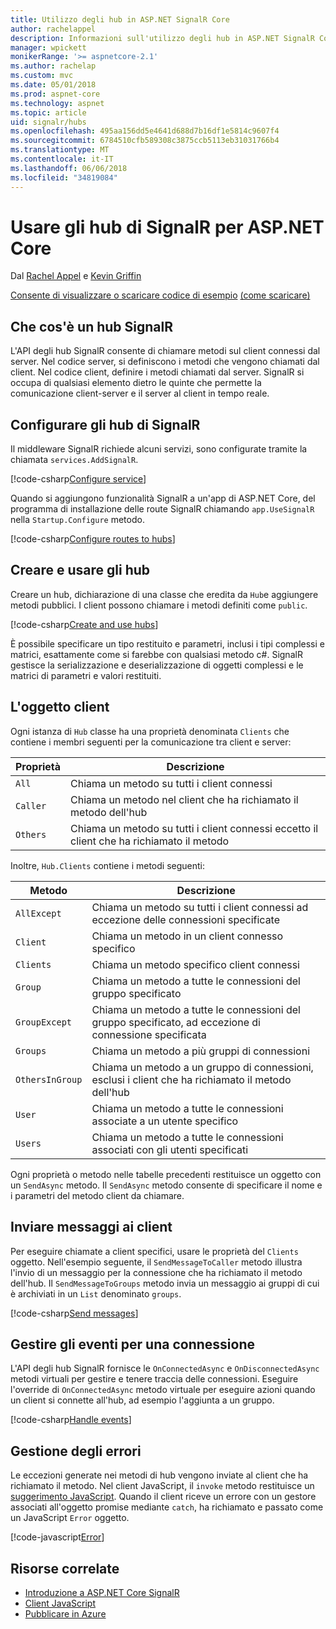 ```yaml
---
title: Utilizzo degli hub in ASP.NET SignalR Core
author: rachelappel
description: Informazioni sull'utilizzo degli hub in ASP.NET SignalR Core.
manager: wpickett
monikerRange: '>= aspnetcore-2.1'
ms.author: rachelap
ms.custom: mvc
ms.date: 05/01/2018
ms.prod: aspnet-core
ms.technology: aspnet
ms.topic: article
uid: signalr/hubs
ms.openlocfilehash: 495aa156dd5e4641d688d7b16df1e5814c9607f4
ms.sourcegitcommit: 6784510cfb589308c3875ccb5113eb31031766b4
ms.translationtype: MT
ms.contentlocale: it-IT
ms.lasthandoff: 06/06/2018
ms.locfileid: "34819084"
---
```

# <a name="use-hubs-in-signalr-for-aspnet-core"></a>Usare gli hub di SignalR per ASP.NET Core

Dal [Rachel Appel](https://twitter.com/rachelappel) e [Kevin Griffin](https://twitter.com/1kevgriff)

[Consente di visualizzare o scaricare codice di esempio](https://github.com/aspnet/Docs/tree/master/aspnetcore/signalr/hubs/sample/ ) [(come scaricare)](xref:tutorials/index#how-to-download-a-sample)

## <a name="what-is-a-signalr-hub"></a>Che cos'è un hub SignalR

L'API degli hub SignalR consente di chiamare metodi sul client connessi dal server. Nel codice server, si definiscono i metodi che vengono chiamati dal client. Nel codice client, definire i metodi chiamati dal server. SignalR si occupa di qualsiasi elemento dietro le quinte che permette la comunicazione client-server e il server al client in tempo reale.

## <a name="configure-signalr-hubs"></a>Configurare gli hub di SignalR

Il middleware SignalR richiede alcuni servizi, sono configurate tramite la chiamata `services.AddSignalR`.

[!code-csharp[Configure service](hubs/sample/startup.cs?range=38)]

Quando si aggiungono funzionalità SignalR a un'app di ASP.NET Core, del programma di installazione delle route SignalR chiamando `app.UseSignalR` nella `Startup.Configure` metodo.

[!code-csharp[Configure routes to hubs](hubs/sample/startup.cs?range=57-60)]

## <a name="create-and-use-hubs"></a>Creare e usare gli hub

Creare un hub, dichiarazione di una classe che eredita da `Hub`e aggiungere metodi pubblici. I client possono chiamare i metodi definiti come `public`.

[!code-csharp[Create and use hubs](hubs/sample/hubs/chathub.cs?range=8-37)]

È possibile specificare un tipo restituito e parametri, inclusi i tipi complessi e matrici, esattamente come si farebbe con qualsiasi metodo c#. SignalR gestisce la serializzazione e deserializzazione di oggetti complessi e le matrici di parametri e valori restituiti.

## <a name="the-clients-object"></a>L'oggetto client

Ogni istanza di `Hub` classe ha una proprietà denominata `Clients` che contiene i membri seguenti per la comunicazione tra client e server:

| Proprietà | Descrizione |
| ------ | ----------- |
| `All` | Chiama un metodo su tutti i client connessi |
| `Caller` | Chiama un metodo nel client che ha richiamato il metodo dell'hub |
| `Others` | Chiama un metodo su tutti i client connessi eccetto il client che ha richiamato il metodo |


Inoltre, `Hub.Clients` contiene i metodi seguenti:

| Metodo | Descrizione |
| ------ | ----------- |
| `AllExcept` | Chiama un metodo su tutti i client connessi ad eccezione delle connessioni specificate |
| `Client` | Chiama un metodo in un client connesso specifico |
| `Clients` | Chiama un metodo specifico client connessi |
| `Group` | Chiama un metodo a tutte le connessioni del gruppo specificato  |
| `GroupExcept` | Chiama un metodo a tutte le connessioni del gruppo specificato, ad eccezione di connessione specificata |
| `Groups` | Chiama un metodo a più gruppi di connessioni  |
| `OthersInGroup` | Chiama un metodo a un gruppo di connessioni, esclusi i client che ha richiamato il metodo dell'hub  |
| `User` | Chiama un metodo a tutte le connessioni associate a un utente specifico |
| `Users` | Chiama un metodo a tutte le connessioni associati con gli utenti specificati |

Ogni proprietà o metodo nelle tabelle precedenti restituisce un oggetto con un `SendAsync` metodo. Il `SendAsync` metodo consente di specificare il nome e i parametri del metodo client da chiamare.

## <a name="send-messages-to-clients"></a>Inviare messaggi ai client

Per eseguire chiamate a client specifici, usare le proprietà del `Clients` oggetto. Nell'esempio seguente, il `SendMessageToCaller` metodo illustra l'invio di un messaggio per la connessione che ha richiamato il metodo dell'hub. Il `SendMessageToGroups` metodo invia un messaggio ai gruppi di cui è archiviati in un `List` denominato `groups`.

[!code-csharp[Send messages](hubs/sample/hubs/chathub.cs?range=15-24)]

## <a name="handle-events-for-a-connection"></a>Gestire gli eventi per una connessione

L'API degli hub SignalR fornisce le `OnConnectedAsync` e `OnDisconnectedAsync` metodi virtuali per gestire e tenere traccia delle connessioni. Eseguire l'override di `OnConnectedAsync` metodo virtuale per eseguire azioni quando un client si connette all'hub, ad esempio l'aggiunta a un gruppo.

[!code-csharp[Handle events](hubs/sample/hubs/chathub.cs?range=26-36)]

## <a name="handle-errors"></a>Gestione degli errori

Le eccezioni generate nei metodi di hub vengono inviate al client che ha richiamato il metodo. Nel client JavaScript, il `invoke` metodo restituisce un [suggerimento JavaScript](https://developer.mozilla.org/docs/Web/JavaScript/Guide/Using_promises). Quando il client riceve un errore con un gestore associati all'oggetto promise mediante `catch`, ha richiamato e passato come un JavaScript `Error` oggetto.

[!code-javascript[Error](hubs/sample/wwwroot/js/chat.js?range=23)]

## <a name="related-resources"></a>Risorse correlate

* [Introduzione a ASP.NET Core SignalR](xref:signalr/introduction)
* [Client JavaScript](xref:signalr/javascript-client)
* [Pubblicare in Azure](xref:signalr/publish-to-azure-web-app)
